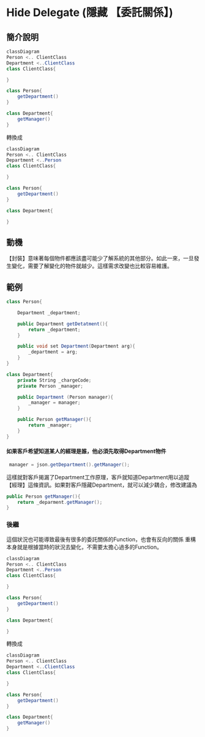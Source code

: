 # Hide Delegate (隱藏 【委託關係】)

## 簡介說明

``` cs
classDiagram
Person <.. ClientClass
Department <..ClientClass
class ClientClass{

}

class Person{
    getDepartment()
}

class Department{
    getManager()
}

```

轉換成

``` cs
classDiagram
Person <.. ClientClass
Department <..Person
class ClientClass{

}

class Person{
    getDepartment()
}

class Department{

}


```

## 動機

【封裝】意味著每個物件都應該盡可能少了解系統的其他部分。如此一來，一旦發生變化，需要了解變化的物件就越少。這樣需求改變也比較容易維護。


## 範例

``` cs
class Person{

    Department _department;

    public Department getDetatment(){
        return _department;
    }

    public void set Department(Department arg){
        _department = arg;
    }
}

class Department{
    private String _chargeCode;
    private Person _manager;

    public Department (Person manager){
        _manager = manager;
    }

    public Person getManager(){
        return _manager;
    }
}
```

#### 如果客戶希望知道某人的經理是誰，他必須先取得Department物件

``` cs
 manager = json.getDepartment().getManager();
```

這樣就對客戶揭漏了Department工作原理，客戶就知道Department用以追蹤【經理】這條資訊。如果對客戶隱藏Department，就可以減少耦合，修改建議為

```cs
public Person getManager(){
    return _deparment.getManager();
}
```

### 後繼

這個狀況也可能導致最後有很多的委託關係的Function，也會有反向的關係
重構本身就是根據當時的狀況去變化，不需要太擔心過多的Function。

``` cs
classDiagram
Person <.. ClientClass
Department <..Person
class ClientClass{

}

class Person{
    getDepartment()
}

class Department{

}

```

轉換成

``` cs
classDiagram
Person <.. ClientClass
Department <..ClientClass
class ClientClass{

}

class Person{
    getDepartment()
}

class Department{
    getManager()
}

```
